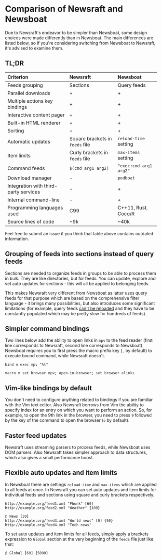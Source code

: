 # Comparison of Newsraft and Newsboat

Due to Newsraft's endeavor to be simpler than Newsboat, some design choices were
made differently than in Newsboat. The main differences are listed below, so if
you're considering switching from Newsboat to Newsraft, it's advised to examine them.

## TL;DR

| Criterion                             | Newsraft                        | Newsboat               |
|:--------------------------------------|:--------------------------------|:-----------------------|
| Feeds grouping                        | Sections                        | Query feeds            |
| Parallel downloads                    | +                               | +                      |
| Multiple actions key bindings         | +                               | +                      |
| Interactive content pager             | +                               | +                      |
| Built-in HTML renderer                | +                               | +                      |
| Sorting                               | +                               | +                      |
| Automatic updates                     | Square brackets in `feeds` file | `reload-time` setting  |
| Item limits                           | Curly brackets in `feeds` file  | `max-items` setting    |
| Command feeds                         | `$(cmd arg1 arg2)`              | `"exec:cmd arg1 arg2"` |
| Download manager                      | -                               | `podboat`              |
| Integration with third-party services | -                               | +                      |
| Internal command-line                 | -                               | +                      |
| Programming languages used            | C99                             | C++11, Rust, Coco/R    |
| Source lines of code                  | ~9k                             | ~40k                   |

Feel free to submit an issue if you think that table above contains outdated information.

## Grouping of feeds into sections instead of query feeds

Sections are needed to organize feeds in groups to be able to process them in
bulk. They are like directories, but for feeds. You can update, explore and
set auto updates for sections - this will all be applied to belonging feeds.

This makes Newsraft very different from Newsboat as latter uses query feeds
for that purpose which are based on the comprehensive filter language - it
brings many possibilities, but also introduces some significant limitations
(for example, query feeds
[can't be reloaded](https://github.com/newsboat/newsboat/issues/978) and they
have to be constantly populated which may be pretty slow for hundreds of feeds).

## Simpler command bindings

Two lines below add the ability to open links in `mpv` to the feed reader (first
line corresponds to Newsraft, second line corresponds to Newsboat). Newsboat
requires you to first press the macro prefix key (`,` by default) to execute
bound command, while Newsraft doesn't.

```
bind m exec mpv "%l"
```

```
macro m set browser mpv; open-in-browser; set browser elinks
```

## Vim-like bindings by default

You don't need to configure anything related to bindings if you are familiar
with the Vim text editor. Also Newsraft borrows from Vim the ability to specify
index for an entry on which you want to perform an action. So, for example, to
open the 9th link in the browser, you need to press `9` followed by the key of
the command to open the browser (`o` by default).

## Faster feed updates

Newsraft uses streaming parsers to process feeds, while Newsboat uses DOM
parsers. Also Newsraft takes simpler approach to data structures, which also
gives a small performance boost.

## Flexible auto updates and item limits

In Newsboat there are settings `reload-time` and `max-items` which are applied
to all feeds at once. In Newsraft you can set auto updates and item limits for
individual feeds and sections using square and curly brackets respectively.

```
http://example.org/feed1.xml "Phonk" [60]
http://example.org/feed2.xml "Weather" {100}

@ News [30]
http://example.org/feed3.xml "World news" [0] {50}
http://example.org/feed4.xml "Tech news"
```

To set auto updates and item limits for all feeds, simply apply a brackets
expression to `Global` section at the very beginning of the `feeds` file just
like that:

```
@ Global [60] {5000}
```
